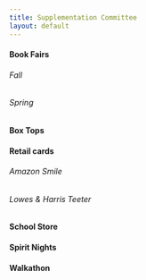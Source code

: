 ```yaml
---
title: Supplementation Committee
layout: default
---
```

#### Book Fairs 

###### _Fall_

###### _Spring_

#### Box Tops

#### Retail cards

###### _Amazon Smile_

###### _Lowes & Harris Teeter_

#### School Store

#### Spirit Nights

#### Walkathon

